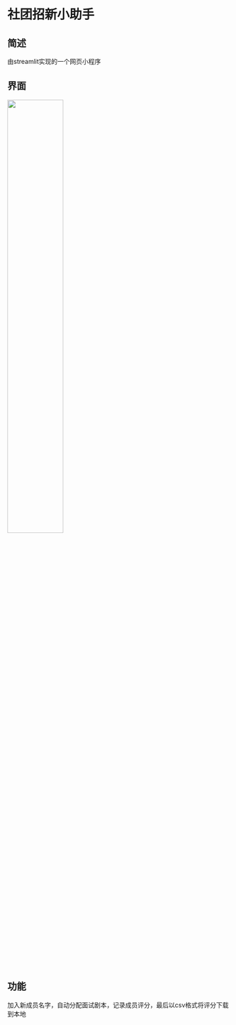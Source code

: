 # 社团招新小助手
## 简述
由streamlit实现的一个网页小程序

## 界面
<img src="http://slkc06hf4.hn-bkt.clouddn.com/%E5%B1%8F%E5%B9%95%E6%88%AA%E5%9B%BE%202024-10-19-3.png" width="50%" />

## 功能
加入新成员名字，自动分配面试剧本，记录成员评分，最后以csv格式将评分下载到本地
